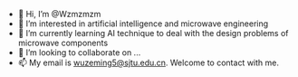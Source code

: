 - 👋 Hi, I’m @Wzmzmzm
- 👀 I’m interested in artificial intelligence and microwave engineering
- 🌱 I’m currently learning AI technique to deal with the design problems of microwave components
- 💞️ I’m looking to collaborate on ...
- 📫 My email is wuzeming5@sjtu.edu.cn. Welcome to contact with me.

<!---
Wzmzmzm/Wzmzmzm is a ✨ special ✨ repository because its `README.md` (this file) appears on your GitHub profile.
You can click the Preview link to take a look at your changes.
--->
